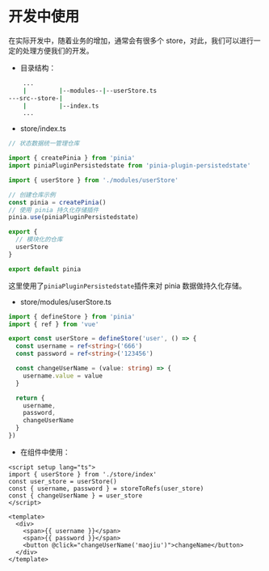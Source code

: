 # 开发中使用

在实际开发中，随着业务的增加，通常会有很多个 store，对此，我们可以进行一定的处理方便我们的开发。

- 目录结构：

```bash
    ...
    |         |--modules--|--userStore.ts
---src--store-|
    |         |--index.ts
    ...
```

- store/index.ts

```ts
// 状态数据统一管理仓库

import { createPinia } from 'pinia'
import piniaPluginPersistedstate from 'pinia-plugin-persistedstate'

import { userStore } from './modules/userStore'

// 创建仓库示例
const pinia = createPinia()
// 使用 pinia 持久化存储插件
pinia.use(piniaPluginPersistedstate)

export {
  // 模块化的仓库
  userStore
}

export default pinia
```

这里使用了`piniaPluginPersistedstate`插件来对 pinia 数据做持久化存储。

- store/modules/userStore.ts

```ts
import { defineStore } from 'pinia'
import { ref } from 'vue'

export const userStore = defineStore('user', () => {
  const username = ref<string>('666')
  const password = ref<string>('123456')

  const changeUserName = (value: string) => {
    username.value = value
  }

  return {
    username,
    password,
    changeUserName
  }
})
```

- 在组件中使用：

```vue
<script setup lang="ts">
import { userStore } from './store/index'
const user_store = userStore()
const { username, password } = storeToRefs(user_store)
const { changeUserName } = user_store
</script>

<template>
  <div>
    <span>{{ username }}</span>
    <span>{{ password }}</span>
    <button @click="changeUserName('maojiu')">changeName</button>
  </div>
</template>
```
